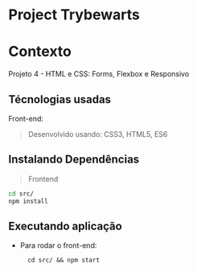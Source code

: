 # Project Trybewarts

# Contexto
Projeto 4 - HTML e CSS: Forms, Flexbox e Responsivo

## Técnologias usadas

Front-end:
> Desenvolvido usando: CSS3, HTML5, ES6

## Instalando Dependências

> Frontend
```bash
cd src/
npm install
``` 
## Executando aplicação

* Para rodar o front-end:

  ```
    cd src/ && npm start
  ```
